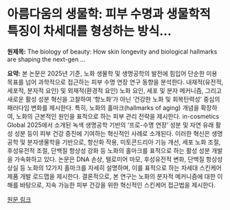 # 아름다움의 생물학: 피부 수명과 생물학적 특징이 차세대를 형성하는 방식…

**원제목:** The biology of beauty: How skin longevity and biological hallmarks are shaping the next-gen ...

**요약:** 본 논문은 2025년 기준, 노화 생물학 및 생명공학의 발전에 힘입어 단순한 미용 목표를 넘어 과학적으로 접근하는 피부 수명 연장 연구 동향을 분석한다.  내재적(유전적, 세포적, 분자적 요인) 및 외재적(환경적 요인) 노화 요인, 세포 및 분자 메커니즘, 그리고 새로운 활성 성분 혁신을 고찰하여 ‘항노화’가 아닌 ‘건강한 노화 및 회복탄력성’ 중심의 패러다임 변화를 제시한다.  특히, 노화의 홀마크(hallmarks of aging) 개념을 확장하여, 노화의 근본적인 원인을 표적으로 하는 피부 관리 전략을 제시한다.  in-cosmetics Global 2025에서 소개된 녹색 생명공학 기반의 ‘프로-수명 연장’ 성분 및 자연 유래 활성 성분 등이  피부 건강 증진에 기여하는 혁신적인 사례로 소개된다.  이러한 혁신은 생명공학 및 분자생물학을 기반으로,  항산화 작용, 미토콘드리아 기능 개선, 세포 노화 조절, 후성유전적 조절, 단백질 항상성 강화 등 노화의 홀마크를 표적으로 하는 활성 성분 개발을 가속화하고 있다.  논문은 DNA 손상, 텔로미어 마모, 후성유전적 변화, 단백질 항상성 상실 등 노화의 12가지 홀마크를 자세히 설명하며, 이를 표적으로 하는 차세대 스킨케어 제품 개발 로드맵을 제시한다.  결론적으로, 본 연구는 노화의 분자적 메커니즘에 대한 이해를 바탕으로, 지속 가능한 피부 건강을 위한 혁신적인 스킨케어 접근법을 제시한다.

[원문 링크](https://connect.in-cosmetics.com/ingredients-formulation/the-biology-of-beauty-how-skin-longevity-and-biological-hallmarks-are-shaping-the-next-gen-of-skincare-products/)
